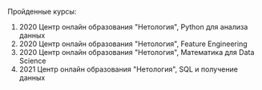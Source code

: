 Пройденные курсы:
1. 2020 Центр онлайн образования "Нетология", Python для анализа данных
2. 2020 Центр онлайн образования "Нетология", Feature Engineering
3. 2020 Центр онлайн образования "Нетология", Математика для Data Science
4. 2021 Центр онлайн образования "Нетология", SQL и получение данных
